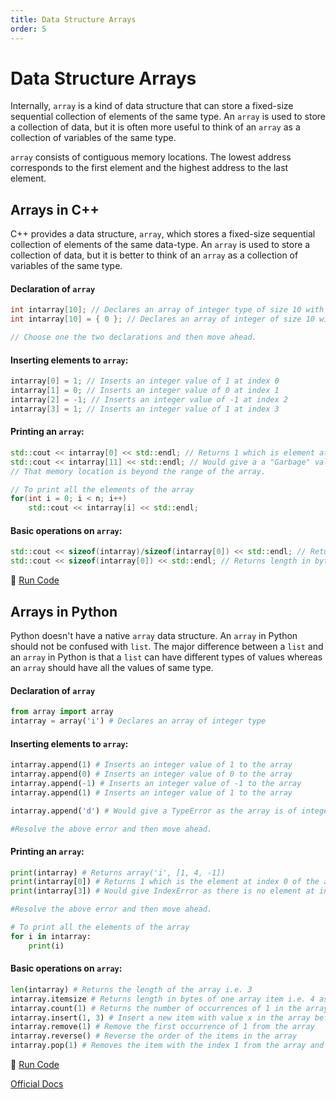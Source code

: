 ```yaml
---
title: Data Structure Arrays
order: 5
---
```

# Data Structure Arrays

Internally, `array` is a kind of data structure that can store a fixed-size sequential collection of elements of the same type. An `array` is used to store a collection of data, but it is often more useful to think of an `array` as a collection of variables of the same type.

`array` consists of contiguous memory locations. The lowest address corresponds to the first element and the highest address to the last element.


## Arrays in C++

C++ provides a data structure, `array`, which stores a fixed-size sequential collection of elements of the same data-type. An `array` is used to store a collection of data, but it is better to think of an `array` as a collection of variables of the same type.

#### Declaration of `array`

```c++
int intarray[10]; // Declares an array of integer type of size 10 with elements having random values. Index ranges from 0 to 9(i.e. size-1).
int intarray[10] = { 0 }; // Declares an array of integer of size 10 with all elements having value 0

// Choose one the two declarations and then move ahead.
```

#### Inserting elements to `array`:

```c++
intarray[0] = 1; // Inserts an integer value of 1 at index 0
intarray[1] = 0; // Inserts an integer value of 0 at index 1
intarray[2] = -1; // Inserts an integer value of -1 at index 2
intarray[3] = 1; // Inserts an integer value of 1 at index 3
```

#### Printing an `array`:

```c++
std::cout << intarray[0] << std::endl; // Returns 1 which is element at index of the array
std::cout << intarray[11] << std::endl; // Would give a a "Garbage" value as there is no element at index 11 of array.
// That memory location is beyond the range of the array.

// To print all the elements of the array
for(int i = 0; i < n; i++)
	std::cout << intarray[i] << std::endl;
```

#### Basic operations on `array`:

```c++
std::cout << sizeof(intarray)/sizeof(intarray[0]) << std::endl; // Returns the length of the array i.e. 10.
std::cout << sizeof(intarray[0]) << std::endl; // Returns length in bytes of one array item i.e. 4 as it is an integer
```

:rocket: [Run Code](https://repl.it/CWZE/3)

## Arrays in Python

Python doesn't have a native `array` data structure. An `array` in Python should not be confused with `list`. The major difference between a `list`
and an `array` in Python is that a `list` can have different types of values whereas an `array` should have all the values of same type.

#### Declaration of `array`

```python
from array import array
intarray = array('i') # Declares an array of integer type
```

#### Inserting elements to `array`:

```python
intarray.append(1) # Inserts an integer value of 1 to the array
intarray.append(0) # Inserts an integer value of 0 to the array
intarray.append(-1) # Inserts an integer value of -1 to the array
intarray.append(1) # Inserts an integer value of 1 to the array

intarray.append('d') # Would give a TypeError as the array is of integer type.

#Resolve the above error and then move ahead.
```

#### Printing an `array`:

```python
print(intarray) # Returns array('i', [1, 4, -1])
print(intarray[0]) # Returns 1 which is the element at index 0 of the array
print(intarray[3]) # Would give IndexError as there is no element at index 3 of array.

#Resolve the above error and then move ahead.

# To print all the elements of the array
for i in intarray:
	print(i)
```

#### Basic operations on `array`:

```python
len(intarray) # Returns the length of the array i.e. 3
intarray.itemsize # Returns length in bytes of one array item i.e. 4 as it is an integer
intarray.count(1) # Returns the number of occurrences of 1 in the array i.e. 2
intarray.insert(1, 3) # Insert a new item with value x in the array before position i
intarray.remove(1) # Remove the first occurrence of 1 from the array
intarray.reverse() # Reverse the order of the items in the array
intarray.pop(1) # Removes the item with the index 1 from the array and returns it
```

:rocket: [Run Code](https://repl.it/CWJB)

[Official Docs](https://docs.python.org/3.5/library/array.html)
